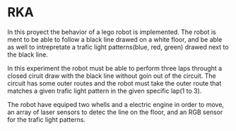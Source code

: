 # RKA

In this proyect the behavior of a lego robot is implemented. The robot is ment to be able to follow a black line drawed on a white floor, and be able as well to intrepretate a trafic light patterns(blue, red, green) drawed next to the black line. 

In this experiment the robot must be able to perform three laps throught a closed ciruit draw with the black line without goin out of the circuit. The circuit has some outer routes and the robot must take the outer route that matches a given trafic light pattern in the given specific lap(1 to 3).

The robot have equiped two whells and a electric engine in order to move, an array of laser sensors to detec the line on the floor, and an RGB sensor for the trafic light patterns.

